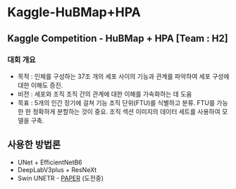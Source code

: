# Kaggle-HuBMap+HPA
## Kaggle Competition - HuBMap + HPA [Team : H2]
### 대회 개요

* 목적 : 인체를 구성하는 37조 개의 세포 사이의 기능과 관계를 파악하여 세포 구성에 대한 이해도 증진.
* 비전 : 세포와 조직 조직 간의 관계에 대한 이해를 가속화하는 데 도움
* 목표 : 5개의 인간 장기에 걸쳐 기능 조직 단위(FTU)를 식별하고 분류. FTU를 가능한 한 정확하게 분할하는 것이 중요. 조직 섹션 이미지의 데이터 세트를 사용하여 모델을 구축.

## 사용한 방법론
* UNet + EfficientNetB6
* DeepLabV3plus + ResNeXt
* Swin UNETR - [PAPER](https://arxiv.org/pdf/2201.01266.pdf) (도전중)
